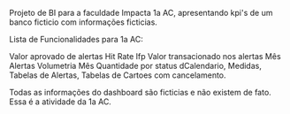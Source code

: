 Projeto de BI para a faculdade Impacta 1a AC, apresentando kpi's de um banco ficticio com informações ficticias.


Lista de Funcionalidades para 1a AC:

  Valor aprovado de alertas
  Hit Rate
  Ifp
  Valor transacionado nos alertas Mês
  Alertas Volumetria Mês
  Quantidade por status
  dCalendario, Medidas, Tabelas de Alertas, Tabelas de Cartoes com cancelamento.

  Todas as informações do dashboard são ficticias e não existem de fato.
  Essa é a atividade da 1a AC.
